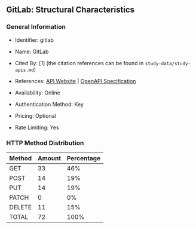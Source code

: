 ## GitLab: Structural Characteristics

### General Information

- Identifier: gitlab

- Name: GitLab

- Cited By: [1] (the citation references can be found in `study-data/study-apis.md`)

- References: [API Website](https://docs.gitlab.com/ee/api/rest) | [OpenAPI Specification](https://gitlab.com/gitlab-org/gitlab/-/blob/master/doc/api/openapi/openapi.yaml)

- Availability: Online

- Authentication Method: Key

- Pricing: Optional

- Rate Limiting: Yes

### HTTP Method Distribution

| Method | Amount | Percentage |
|--------|--------|------------|
| GET | 33 | 46% |
| POST | 14 | 19% |
| PUT | 14 | 19% |
| PATCH | 0 | 0% |
| DELETE | 11 | 15% |
| TOTAL | 72 | 100% |
